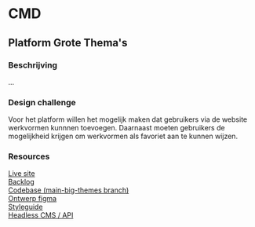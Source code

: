 # CMD 

## Platform Grote Thema's

### Beschrijving
...

### Design challenge
Voor het platform willen het mogelijk maken dat gebruikers via de website werkvormen kunnnen toevoegen. Daarnaast moeten gebruikers de mogelijkheid krijgen om werkvormen als favoriet aan te kunnen wijzen.

### Resources

[Live site](https://platform-grote-themas.vercel.app/)  
[Backlog](https://github.com/orgs/fdnd-agency/projects/14/views/2)  
[Codebase (main-big-themes branch)](https://github.com/fdnd-agency/cmd/tree/main-big-themes)  
[Ontwerp figma](https://www.figma.com/file/OnK231WnQysdldulabxIzx/Hva-themas-en-werkvormen?node-id=0-1&t=bMT23uB5dewCuEws-0)  
[Styleguide](...)  
[Headless CMS / API](https://api-eu-central-1-shared-euc1-02.hygraph.com/v2/cldw3z25k1yf201un6r0wa2xc/master)

<!--
## Mid Term Website

[Projectboard](https://github.com/fdnd-agency/cmd/projects/1)    
[Codebase (main-mid-term branch)](https://github.com/fdnd-agency/cmd/tree/main-mid-term)  
[Ontwerp pdf](https://github.com/fdnd-agency/cmd/blob/main-mid-term/docs/design/CMDAgency_ontwerp.pdf)  
[Adobe XD Designs](https://github.com/fdnd-agency/cmd/blob/main-mid-term/docs/design/CMDAgency_ontwerp.xd.zip)  
[Content](https://github.com/fdnd-agency/cmd/tree/main/docs/content)
-->



